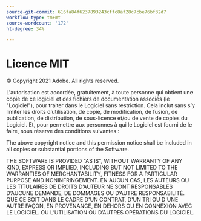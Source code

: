 ```yaml
---
source-git-commit: 616fa84f6237893243cffc8af28c7cbe76bf32d7
workflow-type: tm+mt
source-wordcount: '172'
ht-degree: 34%

---
```

# Licence MIT

© Copyright 2021 Adobe. All rights reserved.

L&#39;autorisation est accordée, gratuitement, à toute personne qui obtient une copie de ce logiciel et des fichiers de documentation associés (le &quot;Logiciel&quot;), pour traiter dans le Logiciel sans restriction. Cela inclut sans s’y limiter les droits d’utilisation, de copie, de modification, de fusion, de publication, de distribution, de sous-licence et/ou de vente de copies du Logiciel. Et, pour permettre aux personnes à qui le Logiciel est fourni de le faire, sous réserve des conditions suivantes :

The above copyright notice and this permission notice shall be included in all
copies or substantial portions of the Software.

THE SOFTWARE IS PROVIDED &quot;AS IS&quot;, WITHOUT WARRANTY OF ANY KIND, EXPRESS OR
IMPLIED, INCLUDING BUT NOT LIMITED TO THE WARRANTIES OF MERCHANTABILITY,
FITNESS FOR A PARTICULAR PURPOSE AND NONINFRINGEMENT. EN AUCUN CAS, LES AUTEURS OU LES TITULAIRES DE DROITS D’AUTEUR NE SONT RESPONSABLES D’AUCUNE DEMANDE, DE DOMMAGES OU D’AUTRE RESPONSABILITÉ. QUE CE SOIT DANS LE CADRE D&#39;UN CONTRAT, D&#39;UN TRI OU D&#39;UNE AUTRE FAÇON, EN PROVENANCE, EN DEHORS OU EN CONNEXION AVEC LE LOGICIEL. OU L’UTILISATION OU D’AUTRES OPÉRATIONS DU LOGICIEL.
